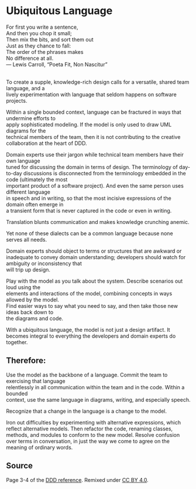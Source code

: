 # Ubiquitous	Language

For	first	you	write	a	sentence,<br/>
And	then	you	chop	it	small;<br/>
Then	mix	the	bits,	and	sort	them	out<br/>
Just	as	they	chance	to	fall:<br/>
The	order	of	the	phrases	makes<br/>
No	difference	at	all.<br/>
— Lewis	Carroll,	“Poeta	Fit,	Non	Nascitur”
<br/>
<br/>

To	create	a	supple,	knowledge-rich	design	calls	 for	a	versatile,	shared	team	language,	and	a	
lively	experimentation	with	language	that	seldom	happens	on	software	projects.

Within	a	single	bounded	context,	language	can	be	fractured	in	ways	that	undermine	efforts	to	
apply	 sophisticated	 modeling.	 If	 the	 model	 is	 only	 used	 to	 draw	 UML	 diagrams	 for	 the	
technical	members	of	the	team,	then	it	is	not	contributing	to	the	creative	collaboration	at	the	
heart	of	DDD.

Domain	 experts	 use	 their	 jargon	 while	 technical	 team	 members	 have	 their	 own	 language	
tuned	 for	 discussing	 the	 domain	 in	 terms	 of	 design.	 The	 terminology	 of	 day-to-day	
discussions	is	disconnected	from	the	terminology	embedded	in	the	code	(ultimately	the	most	
important	product	of	a	software	project).	And	even	the	same	person	uses	different	language	
in	speech	and	in	writing,	so	that	the	most	incisive	expressions	of	the	domain	often	emerge	in	
a	transient	form	that	is	never	captured	in	the	code	or	even	in	writing.

Translation	blunts	communication	and	makes	knowledge	crunching	anemic.	

Yet	none	of	these	dialects	can	be	a	common	language	because	none	serves	all	needs.

Domain	 experts	 should	 object	 to	 terms	 or	 structures	 that	 are	 awkward	 or	 inadequate	 to	
convey	domain	understanding;	developers	should	watch	for	ambiguity	or	inconsistency	that	
will	trip	up	design.

Play	 with	 the	 model	 as	 you	 talk	 about	 the	 system.	 Describe	 scenarios	 out	 loud using	 the	
elements	and	interactions	of	the	model,	combining	concepts	in	ways	allowed	by	the	model.	
Find	easier	ways	to	say	what	you	need	to	say,	and	then	take	those	new	ideas	back	down	to	
the	diagrams	and	code.

With	 a	 ubiquitous	 language,	 the	model	 is	 not	 just	 a	 design	 artifact.	 It	 becomes	 integral	 to	
everything	the	developers	and	domain	experts	do	together.

## Therefore:

Use	the	model	as	the	backbone	of	a	language.	Commit	the team	to	exercising	that	language	
relentlessly	 in	 all	 communication	 within	 the	 team	 and	 in	 the	 code.	 Within	 a	 bounded	
context,	use	the	same	language	in	diagrams,	writing,	and	especially	speech.

Recognize	that	a	change	in	the	language	is	a	change	to	the	model.

Iron	out	difficulties	by	experimenting	with	alternative	expressions,	which	reflect	alternative	
models.	Then	refactor	the	code,	renaming	classes,	methods,	and	modules	to	conform	to	the	
new	 model.	 Resolve	 confusion	 over	 terms	 in	 conversation,	 in	 just	 the way	 we	 come	 to	
agree	on	the	meaning	of	ordinary	words.

## Source

Page 3-4 of the [DDD reference](http://domainlanguage.com/wp-content/uploads/2016/05/DDD_Reference_2015-03.pdf). Remixed under [CC BY 4.0](https://creativecommons.org/licenses/by/4.0/legalcode).

